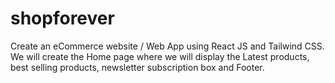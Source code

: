 # shopforever
Create an eCommerce website / Web App using React JS and Tailwind CSS. We will create the Home page where we will display the Latest products, best selling products, newsletter subscription box and Footer. 
